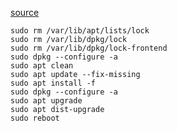 [source](https://www.ostechnix.com/how-to-fix-broken-ubuntu-os-without-reinstalling-it/) 

```
sudo rm /var/lib/apt/lists/lock
sudo rm /var/lib/dpkg/lock
sudo rm /var/lib/dpkg/lock-frontend
sudo dpkg --configure -a
sudo apt clean
sudo apt update --fix-missing
sudo apt install -f
sudo dpkg --configure -a
sudo apt upgrade
sudo apt dist-upgrade
sudo reboot
```
